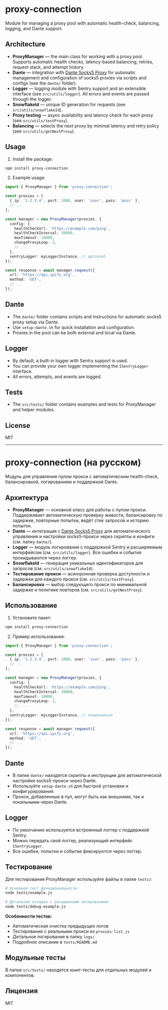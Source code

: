 
# proxy-connection

Module for managing a proxy pool with automatic health-check, balancing, logging, and Dante support.

## Architecture

- **ProxyManager** — the main class for working with a proxy pool. Supports automatic health checks, latency-based balancing, retries, request stack, and attempt history.
- **Dante** — integration with [Dante Socks5 Proxy](https://www.inet.no/dante/) for automatic management and configuration of socks5 proxies via scripts and configs (see the `dante/` folder).
- **Logger** — logging module with Sentry support and an extensible interface (see `src/utils/logger`). All errors and events are passed through the logger.
- **SnowflakeId** — unique ID generation for requests (see `src/utils/snowflakeId`).
- **Proxy testing** — async availability and latency check for each proxy (see `src/utils/testProxy`).
- **Balancing** — selects the next proxy by minimal latency and retry policy (see `src/utils/getNextProxy`).

## Usage

1. Install the package:

```sh
npm install proxy-connection
```

2. Example usage:

```typescript
import { ProxyManager } from 'proxy-connection';

const proxies = [
  { ip: '1.2.3.4', port: 1080, user: 'user', pass: 'pass' },
  // ...
];

const manager = new ProxyManager(proxies, {
  config: {
    healthCheckUrl: 'https://example.com/ping',
    healthCheckInterval: 30000,
    maxTimeout: 10000,
    changeProxyLoop: 2,
    // ...
  },
  sentryLogger: myLoggerInstance, // optional
});

const response = await manager.request({
  url: 'https://api.ipify.org',
  method: 'GET',
  // ...
});
```

## Dante

- The `dante/` folder contains scripts and instructions for automatic socks5 proxy setup via Dante.
- Use `setup-dante.sh` for quick installation and configuration.
- Proxies in the pool can be both external and local via Dante.

## Logger

- By default, a built-in logger with Sentry support is used.
- You can provide your own logger implementing the `ISentryLogger` interface.
- All errors, attempts, and events are logged.

## Tests

- The `src/tests/` folder contains examples and tests for ProxyManager and helper modules.

## License

MIT

---

# proxy-connection (на русском)

Модуль для управления пулом прокси с автоматическим health-check, балансировкой, логированием и поддержкой Dante.

## Архитектура

- **ProxyManager** — основной класс для работы с пулом прокси. Поддерживает автоматическую проверку живости, балансировку по задержке, повторные попытки, ведёт стек запросов и историю попыток.
- **Dante** — интеграция с [Dante Socks5 Proxy](https://www.inet.no/dante/) для автоматического управления и настройки socks5-прокси через скрипты и конфиги (см. папку `dante/`).
- **Logger** — модуль логирования с поддержкой Sentry и расширяемым интерфейсом (см. `src/utils/logger`). Все ошибки и события прокидываются через логгер.
- **SnowflakeId** — генерация уникальных идентификаторов для запросов (см. `src/utils/snowflakeId`).
- **Тестирование прокси** — асинхронная проверка доступности и задержки для каждого прокси (см. `src/utils/testProxy`).
- **Балансировка** — выбор следующего прокси по минимальной задержке и политике повторов (см. `src/utils/getNextProxy`).

## Использование

1. Установите пакет:

```sh
npm install proxy-connection
```

2. Пример использования:

```typescript
import { ProxyManager } from 'proxy-connection';

const proxies = [
  { ip: '1.2.3.4', port: 1080, user: 'user', pass: 'pass' },
  // ...
];

const manager = new ProxyManager(proxies, {
  config: {
    healthCheckUrl: 'https://example.com/ping',
    healthCheckInterval: 30000,
    maxTimeout: 10000,
    changeProxyLoop: 2,
    // ...
  },
  sentryLogger: myLoggerInstance, // опционально
});

const response = await manager.request({
  url: 'https://api.ipify.org',
  method: 'GET',
  // ...
});
```

## Dante

- В папке `dante/` находятся скрипты и инструкции для автоматической настройки socks5-прокси через Dante.
- Используйте `setup-dante.sh` для быстрой установки и конфигурирования.
- Прокси, добавленные в пул, могут быть как внешними, так и локальными через Dante.

## Logger

- По умолчанию используется встроенный логгер с поддержкой Sentry.
- Можно передать свой логгер, реализующий интерфейс `ISentryLogger`.
- Все ошибки, попытки и события фиксируются через логгер.

## Тестирование

Для тестирования ProxyManager используйте файлы в папке `tests/`:

```bash
# Основной тест функциональности
node tests/example.js

# Детальная отладка с расширенным логированием  
node tests/debug-example.js
```

**Особенности тестов:**
- Автоматическая очистка предыдущих логов
- Тестирование с реальными прокси из `proxies-list.js`
- Детальное логирование в папку `logs/`
- Подробное описание в `tests/README.md`

## Модульные тесты

В папке `src/tests/` находятся юнит-тесты для отдельных модулей и компонентов.

## Лицензия

MIT
